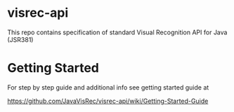 # visrec-api
This repo contains specification of standard Visual Recognition API for Java (JSR381)

# Getting Started
For step by step guide and additional info see getting started guide at

https://github.com/JavaVisRec/visrec-api/wiki/Getting-Started-Guide

